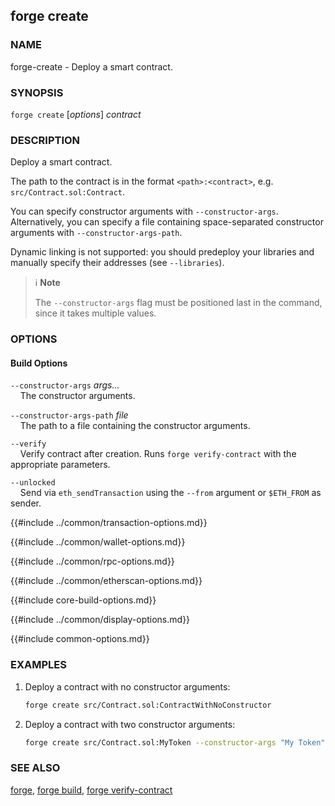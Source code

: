 ## forge create

### NAME

forge-create - Deploy a smart contract.

### SYNOPSIS

``forge create`` [*options*] *contract*

### DESCRIPTION

Deploy a smart contract.

The path to the contract is in the format `<path>:<contract>`, e.g. `src/Contract.sol:Contract`.

You can specify constructor arguments with `--constructor-args`. Alternatively, you can specify a file
containing space-separated constructor arguments with `--constructor-args-path`.

Dynamic linking is not supported: you should predeploy your libraries and manually specify their addresses (see `--libraries`).

> ℹ️ **Note**
>
> The `--constructor-args` flag must be positioned last in the command, since it takes multiple values.

### OPTIONS

#### Build Options

`--constructor-args` *args...*  
&nbsp;&nbsp;&nbsp;&nbsp;The constructor arguments.

`--constructor-args-path` *file*  
&nbsp;&nbsp;&nbsp;&nbsp;The path to a file containing the constructor arguments.

`--verify`  
&nbsp;&nbsp;&nbsp;&nbsp;Verify contract after creation. Runs `forge verify-contract` with the appropriate parameters.

`--unlocked`  
&nbsp;&nbsp;&nbsp;&nbsp;Send via `eth_sendTransaction` using the `--from` argument or `$ETH_FROM` as sender.

{{#include ../common/transaction-options.md}}

{{#include ../common/wallet-options.md}}

{{#include ../common/rpc-options.md}}

{{#include ../common/etherscan-options.md}}

{{#include core-build-options.md}}

{{#include ../common/display-options.md}}

{{#include common-options.md}}

### EXAMPLES

1. Deploy a contract with no constructor arguments:
    ```sh
    forge create src/Contract.sol:ContractWithNoConstructor
    ```

2. Deploy a contract with two constructor arguments:
    ```sh
    forge create src/Contract.sol:MyToken --constructor-args "My Token" "MT"
    ```

### SEE ALSO

[forge](./forge.md), [forge build](./forge-build.md), [forge verify-contract](./forge-verify-contract.md)

[eip1559]: https://github.com/ethereum/EIPs/blob/master/EIPS/eip-1559.md
